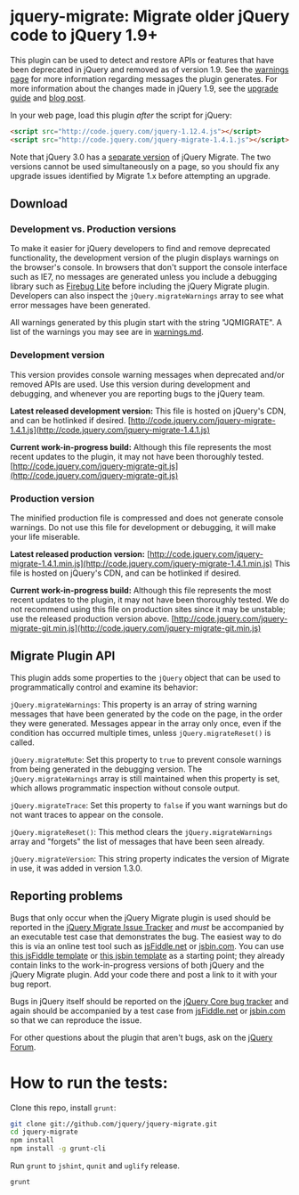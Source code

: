 # jquery-migrate: Migrate older jQuery code to jQuery 1.9+

This plugin can be used to detect and restore APIs or features that have been deprecated in jQuery and removed as of version 1.9.
See the [warnings page](https://github.com/jquery/jquery-migrate/blob/1.x-stable/warnings.md) for more information regarding messages the plugin generates.
For more information about the changes made in jQuery 1.9, see the [upgrade guide](http://jquery.com/upgrade-guide/1.9/) and [blog post](http://blog.jquery.com/2013/01/15/jquery-1-9-final-jquery-2-0-beta-migrate-final-released/).

In your web page, load this plugin *after* the script for jQuery:

```html
<script src="http://code.jquery.com/jquery-1.12.4.js"></script>
<script src="http://code.jquery.com/jquery-migrate-1.4.1.js"></script>
```

Note that jQuery 3.0 has a [separate version](https://github.com/jquery/jquery-migrate/) of jQuery Migrate. The two versions cannot be used simultaneously on a page, so you should fix any upgrade issues identified by Migrate 1.x before attempting an upgrade.

## Download

### Development vs. Production versions

To make it easier for jQuery developers to find and remove deprecated functionality, the development version of the plugin displays warnings on the browser's console. In browsers that don't support the console interface such as IE7, no messages are generated unless you include a debugging library such as [Firebug Lite](https://getfirebug.com/firebuglite) before including the jQuery Migrate plugin. Developers can also inspect the `jQuery.migrateWarnings` array to see what error messages have been generated.

All warnings generated by this plugin start with the string "JQMIGRATE". A list of the warnings you may see are in [warnings.md](https://github.com/jquery/jquery-migrate/blob/1.x-stable/warnings.md).

### Development version

This version provides console warning messages when deprecated and/or removed APIs are used. Use this version during development and debugging, and whenever you are reporting bugs to the jQuery team.

**Latest released development version:** This file is hosted on jQuery's CDN, and can be hotlinked if desired.
[http://code.jquery.com/jquery-migrate-1.4.1.js](http://code.jquery.com/jquery-migrate-1.4.1.js)

**Current work-in-progress build:** Although this file represents the most recent updates to the plugin, it may not have been thoroughly tested.
[http://code.jquery.com/jquery-migrate-git.js](http://code.jquery.com/jquery-migrate-git.js)

### Production version

The minified production file is compressed and does not generate console warnings.  Do not use this file for development or debugging, it will make your life miserable.

**Latest released production version:**
[http://code.jquery.com/jquery-migrate-1.4.1.min.js](http://code.jquery.com/jquery-migrate-1.4.1.min.js)
 This file is hosted on jQuery's CDN, and can be hotlinked if desired.

**Current work-in-progress build:** Although this file represents the most recent updates to the plugin, it may not have been thoroughly tested. We do not recommend using this file on production sites since it may be unstable; use the released production version above.
[http://code.jquery.com/jquery-migrate-git.min.js](http://code.jquery.com/jquery-migrate-git.min.js)

## Migrate Plugin API

This plugin adds some properties to the `jQuery` object that can be used to programmatically control and examine its behavior:

`jQuery.migrateWarnings`: This property is an array of string warning messages that have been generated by the code on the page, in the order they were generated. Messages appear in the array only once, even if the condition has occurred multiple times, unless `jQuery.migrateReset()` is called.

`jQuery.migrateMute`: Set this property to `true` to prevent console warnings from being generated in the debugging version. The `jQuery.migrateWarnings` array is still maintained when this property is set, which allows programmatic inspection without console output.

`jQuery.migrateTrace`: Set this property to `false` if you want warnings but do not want traces to appear on the console.

`jQuery.migrateReset()`: This method clears the `jQuery.migrateWarnings` array and "forgets" the list of messages that have been seen already.

`jQuery.migrateVersion`: This string property indicates the version of Migrate in use, it was added in version 1.3.0.

## Reporting problems

Bugs that only occur when the jQuery Migrate plugin is used should be reported in the [jQuery Migrate Issue Tracker](https://github.com/jquery/jquery-migrate/issues) and *must* be accompanied by an executable test case that demonstrates the bug. The easiest way to do this is via an online test tool such as [jsFiddle.net](http://jsFiddle.net/) or [jsbin.com](http://jsbin.com). You can use [this jsFiddle template](http://jsfiddle.net/4ZwWv/) or [this jsbin template](http://jsbin.com/emuwuy/4/show) as a starting point; they already contain links to the work-in-progress versions of both jQuery and the jQuery Migrate plugin. Add your code there and post a link to it with your bug report.

Bugs in jQuery itself should be reported on the [jQuery Core bug tracker](http://bugs.jquery.com/) and again should be accompanied by a test case from [jsFiddle.net](http://jsFiddle.net/) or [jsbin.com](http://jsbin.com) so that we can reproduce the issue.

For other questions about the plugin that aren't bugs, ask on the [jQuery Forum](http://forum.jquery.com).

How to run the tests:
====================================================
Clone this repo, install `grunt`:

```sh
git clone git://github.com/jquery/jquery-migrate.git
cd jquery-migrate
npm install
npm install -g grunt-cli
```

Run `grunt` to `jshint`, `qunit` and `uglify` release.

```sh
grunt
```
